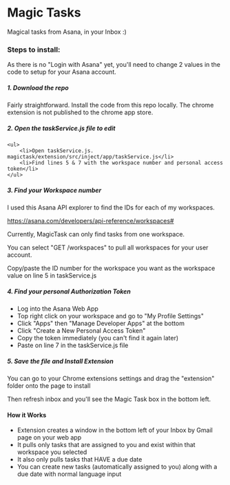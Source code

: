 <h1>Magic Tasks</h1>
<p>Magical tasks from Asana, in your Inbox :)</p>

<h3>Steps to install:</h3>
<p>As there is no "Login with Asana" yet, you'll need to change 2 values in the code to setup for your Asana account.</p>

<h5>1. Download the repo</h5>
	<p>Fairly straightforward. Install the code from this repo locally. The chrome extension is not published to the chrome app store.</p>

<h5>2. Open the taskService.js file to edit</h5>
	
	<ul>
		<li>Open taskService.js. magictask/extension/src/inject/app/taskService.js</li>
		<li>Find lines 5 & 7 with the workspace number and personal access token</li>
	</ul>

<h5>3. Find your Workspace number</h5>
	<p>I used this Asana API explorer to find the IDs for each of my workspaces.</p>
	<a href="https://asana.com/developers/api-reference/workspaces#">https://asana.com/developers/api-reference/workspaces#</a>
	<p>Currently, MagicTask can only find tasks from one workspace.</p>
	<p>You can select "GET /workspaces" to pull all workspaces for your user account.</p>
	<p>Copy/paste the ID number for the workspace you want as the workspace value on line 5 in taskService.js</p>

<h5>4. Find your personal Authorization Token</h5>
	<ul>
		<li>Log into the Asana Web App</li>
		<li>Top right click on your workspace and go to "My Profile Settings"</li>
		<li>Click "Apps" then "Manage Developer Apps" at the bottom</li>
		<li>Click "Create a New Personal Access Token"</li>
		<li>Copy the token immediately (you can't find it again later)</li>
		<li>Paste on line 7 in the taskService.js file</li>
	</ul>

<h5>5. Save the file and Install Extension</h5>
	<p>You can go to your Chrome extensions settings and drag the "extension" folder onto the page to install</p>
	<p>Then refresh inbox and you'll see the Magic Task box in the bottom left.</p>



<h4>How it Works</h4>
<ul>
	<li>Extension creates a window in the bottom left of your Inbox by Gmail page on your web app</li>
	<li>It pulls only tasks that are assigned to you and exist within that workspace you selected</li>
	<li>It also only pulls tasks that HAVE a due date</li>
	<li>You can create new tasks (automatically assigned to you) along with a due date with normal language input</li>
</ul>









